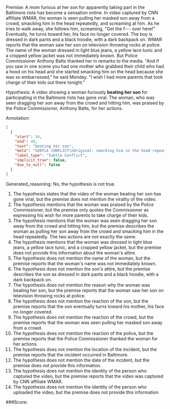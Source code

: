 
Premise:
A mom furious at her son for apparently taking part in the Baltimore riots has become a sensation online. In video captured by CNN affiliate WMAR, the woman is seen pulling her masked son away from a crowd, smacking him in the head repeatedly, and screaming at him. As he tries to walk away, she follows him, screaming, "Get the f--- over here!" Eventually, he turns toward her, his face no longer covered.  The boy is dressed in dark pants and a black hoodie, with a dark backpack on. WMAR reports that the woman saw her son on television throwing rocks at police. The name of the woman dressed in light blue jeans, a yellow lace tunic and a cropped yellow jacket was not immediately known. But Police Commissioner Anthony Batts thanked her in remarks to the media. "And if you saw in one scene you had one mother who grabbed their child who had a hood on his head and she started smacking him on the head because she was so embarrassed," he said Monday.  "I wish I had more parents that took charge of their kids out there tonight."


Hypothesis:
A video showing a woman furiously **beating her son** for participating in the Baltimore riots has gone viral. The woman, who was seen dragging her son away from the crowd and hitting him, was praised by the Police Commissioner, Anthony Batts, for her actions.

Annotation:
```json
[
  {
    "start": 34,
    "end": 49,
    "text": "beating her son",
    "meta": "SUBTLE CONFLICT\nOriginal: smacking him in the head repeatedly\nGenerated: beating her son",
    "label_type": "Subtle Conflict",
    "implicit_true": false,
    "due_to_null": false
  }
]
```

Generated_reasoning:
No, the hypothesis is not true.

1. The hypothesis states that the video of the woman beating her son has gone viral, but the premise does not mention the virality of the video.
2. The hypothesis mentions that the woman was praised by the Police Commissioner, but the premise only quotes the Commissioner as expressing his wish for more parents to take charge of their kids.
3. The hypothesis mentions that the woman was seen dragging her son away from the crowd and hitting him, but the premise describes the woman as pulling her son away from the crowd and smacking him in the head repeatedly. The two actions are not exactly the same.
4. The hypothesis mentions that the woman was dressed in light blue jeans, a yellow lace tunic, and a cropped yellow jacket, but the premise does not provide this information about the woman's attire.
5. The hypothesis does not mention the name of the woman, but the premise reports that the woman's name was not immediately known.
6. The hypothesis does not mention the son's attire, but the premise describes the son as dressed in dark pants and a black hoodie, with a dark backpack on.
7. The hypothesis does not mention the reason why the woman was beating her son, but the premise reports that the woman saw her son on television throwing rocks at police.
8. The hypothesis does not mention the reaction of the son, but the premise reports that the son eventually turns toward his mother, his face no longer covered.
9. The hypothesis does not mention the reaction of the crowd, but the premise reports that the woman was seen pulling her masked son away from a crowd.
10. The hypothesis does not mention the reaction of the police, but the premise reports that the Police Commissioner thanked the woman for her actions.
11. The hypothesis does not mention the location of the incident, but the premise reports that the incident occurred in Baltimore.
12. The hypothesis does not mention the date of the incident, but the premise does not provide this information.
13. The hypothesis does not mention the identity of the person who captured the video, but the premise reports that the video was captured by CNN affiliate WMAR.
14. The hypothesis does not mention the identity of the person who uploaded the video, but the premise does not provide this information

###Score:
